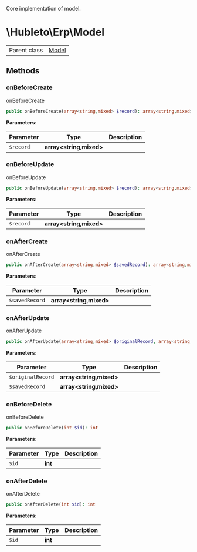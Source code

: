 
Core implementation of model.

# \Hubleto\Erp\Model
<table class='table-default dense'>
<tr><td>Parent class</td><td><a href="../Framework/Models/Model">Model</a></td></tr></table>


## Methods

### onBeforeCreate

onBeforeCreate

```php
public onBeforeCreate(array<string,mixed> $record): array<string,mixed>
```

**Parameters:**

| Parameter | Type                    | Description |
|-----------|-------------------------|-------------|
| `$record` | **array<string,mixed>** |             |


### onBeforeUpdate

onBeforeUpdate

```php
public onBeforeUpdate(array<string,mixed> $record): array<string,mixed>
```

**Parameters:**

| Parameter | Type                    | Description |
|-----------|-------------------------|-------------|
| `$record` | **array<string,mixed>** |             |


### onAfterCreate

onAfterCreate

```php
public onAfterCreate(array<string,mixed> $savedRecord): array<string,mixed>
```

**Parameters:**

| Parameter      | Type                    | Description |
|----------------|-------------------------|-------------|
| `$savedRecord` | **array<string,mixed>** |             |


### onAfterUpdate

onAfterUpdate

```php
public onAfterUpdate(array<string,mixed> $originalRecord, array<string,mixed> $savedRecord): array<string,mixed>
```

**Parameters:**

| Parameter         | Type                    | Description |
|-------------------|-------------------------|-------------|
| `$originalRecord` | **array<string,mixed>** |             |
| `$savedRecord`    | **array<string,mixed>** |             |


### onBeforeDelete

onBeforeDelete

```php
public onBeforeDelete(int $id): int
```

**Parameters:**

| Parameter | Type    | Description |
|-----------|---------|-------------|
| `$id`     | **int** |             |


### onAfterDelete

onAfterDelete

```php
public onAfterDelete(int $id): int
```

**Parameters:**

| Parameter | Type    | Description |
|-----------|---------|-------------|
| `$id`     | **int** |             |

